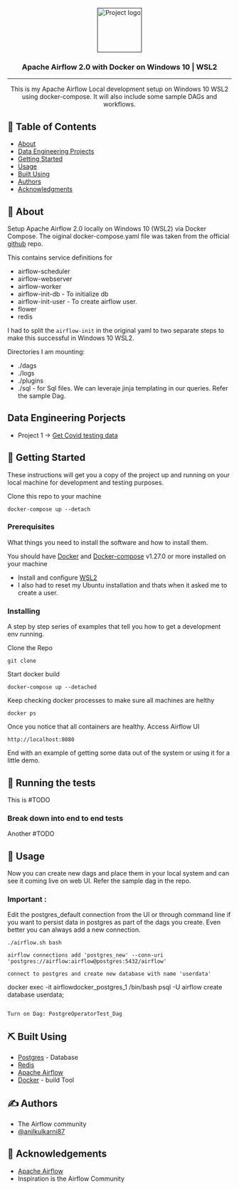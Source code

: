 <p align="center">
  <a href="" rel="noopener">
 <img width=100px height=100px src="https://cwiki.apache.org/confluence/download/attachments/145723561/airflow_white_bg.png?api=v2" alt="Project logo"></a>
</p>

<h3 align="center">Apache Airflow 2.0 with Docker on Windows 10 | WSL2</h3>

<div align="center">

</div>

---

<p align="center"> This is my Apache Airflow Local development setup on Windows 10 WSL2 using docker-compose. It will also include some sample DAGs and workflows.
    <br> 
</p>

## 📝 Table of Contents

- [About](#about)
- [Data Engineering Projects](#project)
- [Getting Started](#getting_started)
- [Usage](#usage)
- [Built Using](#built_using)
- [Authors](#authors)
- [Acknowledgments](#acknowledgement)

## 🧐 About <a name = "about"></a>

Setup Apache Airflow 2.0 locally on Windows 10 (WSL2) via Docker Compose. The oiginal docker-compose.yaml file was taken from the official [github](#https://github.com/apache/airflow/blob/master/docs/apache-airflow/start/docker-compose.yaml) repo. 

This contains service definitions for
- airflow-scheduler
- airflow-webserver
- airflow-worker
- airflow-init-db - To initialize db
- airflow-init-user - To create airflow user.
- flower
- redis

I had to split the `airflow-init` in the original yaml to two separate steps to make this successful in Windows 10 WSL2.

Directories I am mounting:
- ./dags
- ./logs
- ./plugins
- ./sql - for Sql files. We can leveraje jinja templating in our queries. Refer the sample Dag.

## Data Engineering Porjects <a name = "projects"></a>
- Project 1 -> [Get Covid testing data](COVID_NY.MD)

## 🏁 Getting Started <a name = "getting_started"></a>

These instructions will get you a copy of the project up and running on your local machine for development and testing purposes. 

Clone this repo to your machine

```
docker-compose up --detach
```

### Prerequisites

What things you need to install the software and how to install them.

You should have [Docker](#https://docs.docker.com/engine/installation/) and [Docker-compose](#https://docs.docker.com/compose/install/) v1.27.0 or more installed on your machine

- Install and configure [WSL2](#https://docs.microsoft.com/en-us/windows/wsl/tutorials/wsl-containers)
- I also had to reset my Ubuntu installation and thats when it asked me to create a user. 

### Installing

A step by step series of examples that tell you how to get a development env running.

Clone the Repo

```
git clone
```

Start docker build

```
docker-compose up --detached
```

Keep checking docker processes to make sure all machines are helthy

```
docker ps
```

Once you notice that all containers are healthy. Access Airflow UI

```
http://localhost:8080
```

End with an example of getting some data out of the system or using it for a little demo.

## 🔧 Running the tests <a name = "tests"></a>

This is #TODO

### Break down into end to end tests

Another #TODO

## 🎈 Usage <a name="usage"></a>

Now you can create new dags and place them in your local system and can see it coming live on web UI. Refer the sample dag in the repo. 

  ### Important : 
  Edit the postgres_default connection from the UI or through command line if you want to persist data in postgres as part of the dags you create. Even better you can always add a new connection. 

  ```
  ./airflow.sh bash 

  airflow connections add 'postgres_new' --conn-uri 'postgres://airflow:airflow@postgres:5432/airflow'

  connect to postgres and create new database with name 'userdata'

  ```
  docker exec -it airflowdocker_postgres_1 /bin/bash
  psql -U airflow
  create database userdata;
  ```

  Turn on Dag: PostgreOperatorTest_Dag
  ```

## ⛏️ Built Using <a name = "built_using"></a>

- [Postgres](https://www.postgresql.org/) - Database
- [Redis](https://redis.io/) 
- [Apache Airflow](https://airflow.apache.org/) 
- [Docker](https://www.docker.com/) - build Tool

## ✍️ Authors <a name = "authors"></a>

- The Airflow community
- [@anilkulkarni87](https://github.com/anilkulkarni87) 

## 🎉 Acknowledgements <a name = "acknowledgement"></a>

- [Apache Airflow](#https://github.com/apache/airflow/blob/master/docs/apache-airflow/start/docker-compose.yaml)
- Inspiration is the Airflow Community